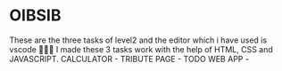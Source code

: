# OIBSIB
These are the three tasks of level2 and the editor which i have used is vscode 👩🏻‍💻 I made these 3 tasks work with the help of HTML, CSS and JAVASCRIPT.
CALCULATOR - 
TRIBUTE PAGE -
TODO WEB APP -
